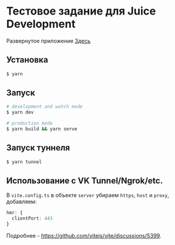 # Тестовое задание для Juice Development

Развернутое приложение [Здесь](https://vk.com/app51493114)

## Установка
```bash
$ yarn
```

## Запуск
```bash
# development and watch mode
$ yarn dev

# production mode
$ yarn build && yarn serve
```

## Запуск туннеля
```bash
$ yarn tunnel
```

## Использование с **VK Tunnel**/**Ngrok**/etc.
В `vite.config.ts` в объекте `server` убираем `https`, `host` и `proxy`, добавляем:
```typescript
hmr: {
  clientPort: 443
}
```
Подробнее - https://github.com/vitejs/vite/discussions/5399.

